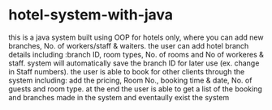 # hotel-system-with-java
this is a java system built using OOP for hotels only, where you can add new branches, No. of workers/staff & waiters. the user can add hotel branch details including :branch ID, room types, No. of rooms and No of workeres & staff. system will automatically save the branch ID for later use (ex. change in Staff numbers). the user is able to book for other clients through the system including: add the pricing, Room No., booking time & date, No. of guests and room type. at the end the user is able to get a list of the booking and branches made in the system and eventaully exist the system
